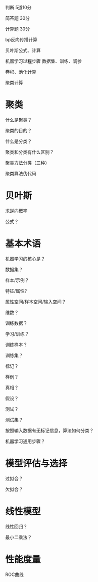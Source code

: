 判断 5道10分

简答题 30分

计算题 30分

bp反向传播计算

贝叶斯公式、计算

机器学习过程步骤 数据集、训练、调参

卷积、池化计算

聚类计算

# 聚类

什么是聚类？

聚类的目的？

什么是分类？

聚类和分类有什么区别？

聚类方法分类（三种）

聚类算法伪代码



# 贝叶斯

求逆向概率 

公式？



# 基本术语

机器学习的核心是？

数据集？

样本/示例？

特征/属性?

属性空间/样本空间/输入空间？

维数？

训练数据？

学习/训练？

训练样本？

训练集？

标记？

样例？

真相？

假设？

测试？

测试集？

按照输入数据有无标记信息，算法如何分类？

机器学习通用步骤？

# 模型评估与选择

过拟合？

欠拟合？



# 线性模型

线性回归？

最小二乘法？



# 性能度量

ROC曲线



